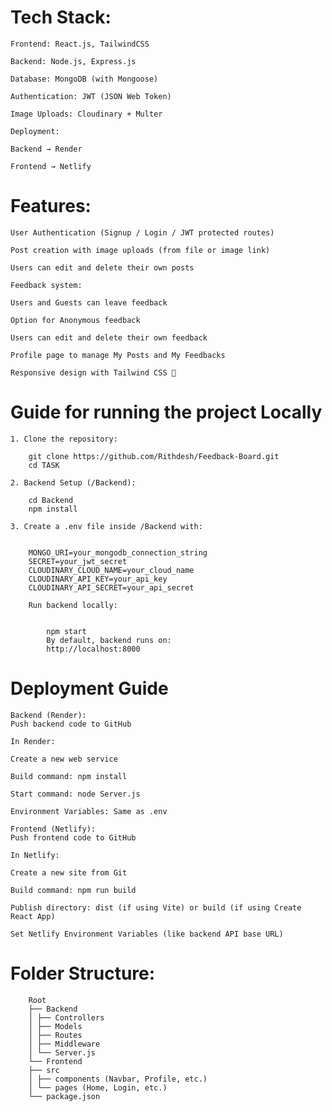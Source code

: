 # Tech Stack:

    Frontend: React.js, TailwindCSS

    Backend: Node.js, Express.js

    Database: MongoDB (with Mongoose)

    Authentication: JWT (JSON Web Token)

    Image Uploads: Cloudinary + Multer

    Deployment:

    Backend → Render

    Frontend → Netlify

#  Features:

    User Authentication (Signup / Login / JWT protected routes)

    Post creation with image uploads (from file or image link)

    Users can edit and delete their own posts

    Feedback system:

    Users and Guests can leave feedback

    Option for Anonymous feedback

    Users can edit and delete their own feedback

    Profile page to manage My Posts and My Feedbacks

    Responsive design with Tailwind CSS 🎨

# Guide for running the project Locally
    1. Clone the repository:
        
        git clone https://github.com/Rithdesh/Feedback-Board.git
        cd TASK

    2. Backend Setup (/Backend):
       
        cd Backend
        npm install
    
    3. Create a .env file inside /Backend with:

    
        MONGO_URI=your_mongodb_connection_string
        SECRET=your_jwt_secret
        CLOUDINARY_CLOUD_NAME=your_cloud_name
        CLOUDINARY_API_KEY=your_api_key
        CLOUDINARY_API_SECRET=your_api_secret

        Run backend locally:

   
            npm start
            By default, backend runs on:
            http://localhost:8000

# Deployment Guide
     
    Backend (Render):
    Push backend code to GitHub

    In Render:

    Create a new web service

    Build command: npm install

    Start command: node Server.js

    Environment Variables: Same as .env

    Frontend (Netlify):
    Push frontend code to GitHub

    In Netlify:

    Create a new site from Git

    Build command: npm run build

    Publish directory: dist (if using Vite) or build (if using Create React App)

    Set Netlify Environment Variables (like backend API base URL)

#  Folder Structure:

        Root
        ├── Backend
        │ ├── Controllers
        │ ├── Models
        │ ├── Routes
        │ ├── Middleware
        │ └── Server.js
        └── Frontend
        ├── src
        │ ├── components (Navbar, Profile, etc.)
        │ └── pages (Home, Login, etc.)
        └── package.json
